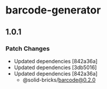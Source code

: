 # barcode-generator

## 1.0.1

### Patch Changes

- Updated dependencies [842a36a]
- Updated dependencies [3db5016]
- Updated dependencies [842a36a]
  - @solid-bricks/barcode@0.2.0
